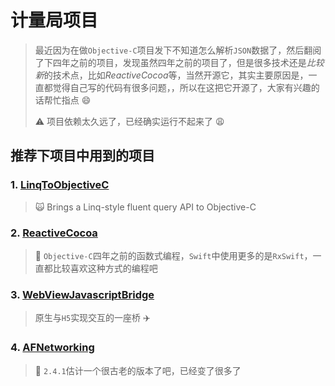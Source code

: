 # 计量局项目

> 最近因为在做`Objective-C`项目发下不知道怎么解析`JSON`数据了，然后翻阅了下四年之前的项目，发现虽然四年之前的项目了，但是很多技术还是*比较新*的技术点，比如*ReactiveCocoa*等，当然开源它，其实主要原因是，一直都觉得自己写的代码有很多问题，，所以在这把它开源了，大家有兴趣的话帮忙指点 😄
>
> ⚠️ 项目依赖太久远了，已经确实运行不起来了 😩

## 推荐下项目中用到的项目

### 1. [LinqToObjectiveC](https://github.com/ColinEberhardt/LinqToObjectiveC)

> 🙀 Brings a Linq-style fluent query API to Objective-C

### 2. [ReactiveCocoa](https://github.com/ReactiveCocoa/ReactiveCocoa)

> 🤙 `Objective-C`四年之前的函数式编程，`Swift`中使用更多的是`RxSwift`，一直都比较喜欢这种方式的编程吧

### 3. [WebViewJavascriptBridge](https://github.com/marcuswestin/WebViewJavascriptBridge)

> 原生与`H5`实现交互的一座桥 ✈️

### 4. [AFNetworking](https://github.com/AFNetworking/AFNetworking)

> 🦑 `2.4.1`估计一个很古老的版本了吧，已经变了很多了
